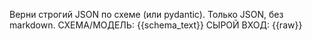 Верни строгий JSON по схеме (или pydantic). Только JSON, без markdown.
СХЕМА/МОДЕЛЬ:
{{schema_text}}
СЫРОЙ ВХОД:
{{raw}}
